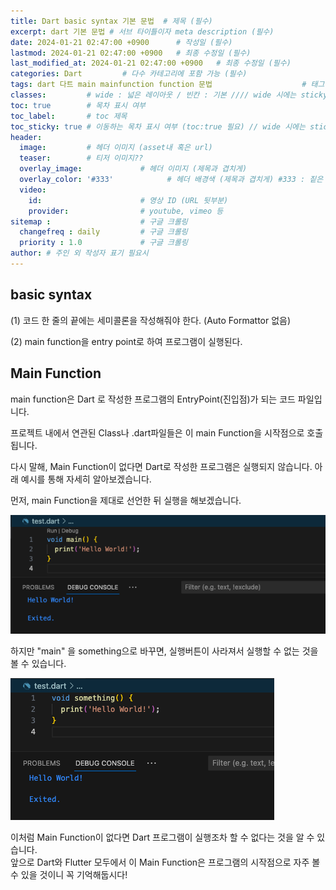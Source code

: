 ```yaml
---
title: Dart basic syntax 기본 문법  # 제목 (필수)
excerpt: dart 기본 문법 # 서브 타이틀이자 meta description (필수)
date: 2024-01-21 02:47:00 +0900      # 작성일 (필수)
lastmod: 2024-01-21 02:47:00 +0900   # 최종 수정일 (필수)
last_modified_at: 2024-01-21 02:47:00 +0900   # 최종 수정일 (필수)
categories: Dart         # 다수 카테고리에 포함 가능 (필수)
tags: dart 다트 main mainfunction function 문법                    # 태그 복수개 가능 (필수)
classes:         # wide : 넓은 레이아웃 / 빈칸 : 기본 //// wide 시에는 sticky toc 불가
toc: true        # 목차 표시 여부
toc_label:       # toc 제목
toc_sticky: true # 이동하는 목차 표시 여부 (toc:true 필요) // wide 시에는 sticky toc 불가
header: 
  image:         # 헤더 이미지 (asset내 혹은 url)
  teaser:        # 티저 이미지??
  overlay_image:             # 헤더 이미지 (제목과 겹치게)
  overlay_color: '#333'            # 헤더 배경색 (제목과 겹치게) #333 : 짙은 회색 (필수)
  video:
    id:                      # 영상 ID (URL 뒷부분)
    provider:                # youtube, vimeo 등
sitemap :                    # 구글 크롤링
  changefreq : daily         # 구글 크롤링
  priority : 1.0             # 구글 크롤링
author: # 주인 외 작성자 표기 필요시
---
```

<!--postNo: 20240120_003-->

## basic syntax  

(1) 코드 한 줄의 끝에는 세미콜론을 작성해줘야 한다. (Auto Formattor 없음)  

(2) main function을 entry point로 하여 프로그램이 실행된다.  


## Main Function  

main function은 Dart 로 작성한 프로그램의 EntryPoint(진입점)가 되는 코드 파일입니다.  

프로젝트 내에서 연관된 Class나 .dart파일들은 이 main Function을 시작점으로 호출됩니다.  

다시 말해, Main Function이 없다면 Dart로 작성한 프로그램은 실행되지 않습니다. 아래 예시를 통해 자세히 알아보겠습니다.  

먼저, main Function을 제대로 선언한 뒤 실행을 해보겠습니다.  


![](/assets/images/20240121_003_001.png)


하지만 "main" 을 something으로 바꾸면, 실행버튼이 사라져서 실행할 수 없는 것을 볼 수 있습니다.  

![](/assets/images/20240121_003_002.png)

이처럼 Main Function이 없다면 Dart 프로그램이 실행조차 할 수 없다는 것을 알 수 있습니다.   
앞으로 Dart와 Flutter 모두에서 이 Main Function은 프로그램의 시작점으로 자주 볼 수 있을 것이니 꼭 기억해둡시다!  



